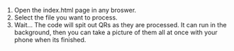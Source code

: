 1. Open the index.html page in any broswer.
2. Select the file you want to process.
3. Wait...  The code will spit out QRs as they are processed.  It can run in the background, then you can take a picture of them all at once with your phone when its finished. 
